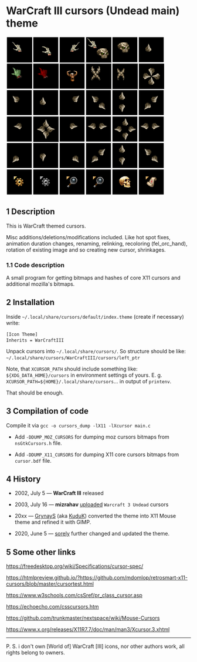 # WarCraft III cursors (Undead main) theme

![Cursors in static](viewfinder/found.png)

## 1 Description
This is WarCraft themed cursors.

Misc additions/deletions/modifications included.
Like hot spot fixes, animation duration changes, renaming, relinking, recoloring (fel_orc_hand), rotation of existing image and so creating new cursor, shrinkages.

### 1.1 Code description
A small program for getting bitmaps and hashes of core X11 cursors and additional mozilla's bitmaps.

## 2 Installation
Inside `~/.local/share/cursors/default/index.theme` (create if necessary) write:
```
[Icon Theme]
Inherits = WarCraftIII
```
Unpack cursors into `~/.local/share/cursors/`. So structure should be like: `~/.local/share/cursors/WarCraftIII/cursors/left_ptr`

Note, that `XCURSOR_PATH` should include something like: `${XDG_DATA_HOME}/cursors` in environment settings of yours. E. g. `XCURSOR_PATH=${HOME}/.local/share/cursors`... in output of `printenv`.

That should be enough.

## 3 Compilation of code
Compile it via `gcc -o cursors_dump -lX11 -lXcursor main.c`

- Add `-DDUMP_MOZ_CURSORS` for dumping moz cursors bitmaps from `nsGtkCursors.h` file.

- Add `-DDUMP_X11_CURSORS` for dumping X11 core cursors bitmaps from `cursor.bdf` file.

## 4 History
* 2002, July 5 — **WarCraft III** released

* 2003, July 16 — **mizrahav** [uploaded](http://www.wincustomize.com/explore/cursorfx/575/) `Warcraft 3 Undead` cursors

* 20xx — [GrynayS](https://www.deviantart.com/grynays/about#about) (aka [KuduK](https://web.archive.org/web/20210308160620/https://www.pling.com/u/kuduk/)) converted the theme into X11 Mouse theme and refined it with GIMP.

* 2020, June 5 — [sorely](https://www.opencode.net/sorely/warcraft-3-cursors) further changed and updated the theme.

## 5 Some other links
https://freedesktop.org/wiki/Specifications/cursor-spec/

https://htmlpreview.github.io/?https://github.com/mdomlop/retrosmart-x11-cursors/blob/master/cursortest.html

https://www.w3schools.com/csSref/pr_class_cursor.asp

https://echoecho.com/csscursors.htm

https://github.com/trunkmaster/nextspace/wiki/Mouse-Cursors

https://www.x.org/releases/X11R7.7/doc/man/man3/Xcursor.3.xhtml

___

P. S. i don't own [World of] WarCraft [III] icons, nor other authors work, all rights belong to owners.
